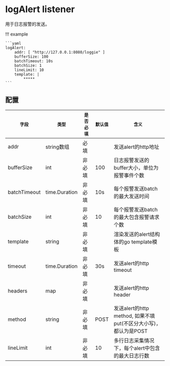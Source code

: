 # logAlert listener

用于日志报警的发送。

!!! example

    ```yaml
    logAlert:
        addr: [ "http://127.0.0.1:8080/loggie" ]
        bufferSize: 100
        batchTimeout: 10s
        batchSize: 1
        lineLimit: 10
        template: |
            *****
    ```

## 配置

| `字段`         | `类型`          | `是否必填` | `默认值` | `含义`                                          |
|--------------|---------------|--------|-------|-----------------------------------------------|
| addr         | string数组      | 必填     |       | 发送alert的http地址                                |
| bufferSize   | int           | 非必填    | 100   | 日志报警发送的buffer大小，单位为报警事件个数                     |
| batchTimeout | time.Duration | 非必填    | 10s   | 每个报警发送batch的最大发送时间                            |
| batchSize    | int           | 非必填    | 10    | 每个报警发送batch的最大包含报警请求个数                        |
| template     | string        | 非必填    |       | 渲染发送的alert结构体的go template模板                   |
| timeout      | time.Duration | 非必填    | 30s   | 发送alert的http timeout                          |
| headers      | map           | 非必填    |       | 发送alert的http header                           |
| method       | string        | 非必填    | POST  | 发送alert的http method, 如果不填put(不区分大小写)，都认为是POST |
| lineLimit    | int           | 非必填    | 10    | 多行日志采集情况下，每个alert中包含的最大日志行数                   |

